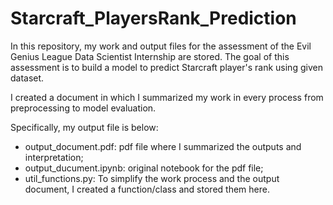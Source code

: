 # Starcraft_PlayersRank_Prediction

In this repository, my work and output files for the assessment of the Evil Genius League Data Scientist Internship are stored.
The goal of this assessment is to build a model to predict Starcraft player's rank using given dataset.

I created a document in which I summarized my work in every process from preprocessing to model evaluation.

Specifically, my output file is below:
* output_document.pdf: pdf file where I summarized the outputs and interpretation;
* output_ducument.ipynb: original notebook for the pdf file;
* util_functions.py: To simplify the work process and the output document, I created a function/class and stored them here.

